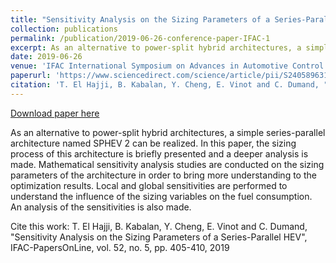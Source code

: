 ```yaml
---
title: "Sensitivity Analysis on the Sizing Parameters of a Series-Parallel HEV"
collection: publications
permalink: /publication/2019-06-26-conference-paper-IFAC-1
excerpt: As an alternative to power-split hybrid architectures, a simple series-parallel architecture named SPHEV 2 can be realized. In this paper, the sizing process of this architecture is briefly presented and a deeper analysis is made. Mathematical sensitivity analysis studies are conducted on the sizing parameters of the architecture in order to bring more understanding to the optimization results. Local and global sensitivities are performed to understand the influence of the sizing variables on the fuel consumption. An analysis of the sensitivities is also made.
date: 2019-06-26
venue: 'IFAC International Symposium on Advances in Automotive Control'
paperurl: 'https://www.sciencedirect.com/science/article/pii/S2405896319306871?via%3Dihub'
citation: 'T. El Hajji, B. Kabalan, Y. Cheng, E. Vinot and C. Dumand, "Sensitivity Analysis on the Sizing Parameters of a Series-Parallel HEV", IFAC-PapersOnLine, vol. 52, no. 5, pp. 405-410, 2019'
---
```


[Download paper here](http://tahaelhajji.github.io/files/IFAC_2019_1.pdf)

As an alternative to power-split hybrid architectures, a simple series-parallel architecture named SPHEV 2 can be realized. In this paper, the sizing process of this architecture is briefly presented and a deeper analysis is made. Mathematical sensitivity analysis studies are conducted on the sizing parameters of the architecture in order to bring more understanding to the optimization results. Local and global sensitivities are performed to understand the influence of the sizing variables on the fuel consumption. An analysis of the sensitivities is also made.




Cite this work: T. El Hajji, B. Kabalan, Y. Cheng, E. Vinot and C. Dumand, "Sensitivity Analysis on the Sizing Parameters of a Series-Parallel HEV", IFAC-PapersOnLine, vol. 52, no. 5, pp. 405-410, 2019
